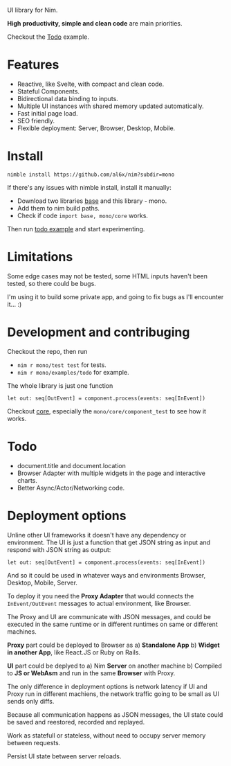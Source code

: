 UI library for Nim.

**High productivity, simple and clean code** are main priorities.

Checkout the [Todo](examples/todo.nim) example.

# Features

- Reactive, like Svelte, with compact and clean code.
- Stateful Components.
- Bidirectional data binding to inputs.
- Multiple UI instances with shared memory updated automatically.
- Fast initial page load.
- SEO friendly.
- Flexible deployment: Server, Browser, Desktop, Mobile.

# Install

`nimble install https://github.com/al6x/nim?subdir=mono`

If there's any issues with nimble install, install it manually:

- Download two libraries [base](../base) and this library - mono.
- Add them to nim build paths.
- Check if code `import base, mono/core` works.

Then run [todo example](examples/todo.nim) and start experimenting.

# Limitations

Some edge cases may not be tested, some HTML inputs haven't been tested, so there could be bugs.

I'm using it to build some private app, and going to fix bugs as I'll encounter it... :)

# Development and contribuging

Checkout the repo, then run

- `nim r mono/test test` for tests.
- `nim r mono/examples/todo` for example.

The whole library is just one function

```
let out: seq[OutEvent] = component.process(events: seq[InEvent])
```

Checkout [core](core), especially the `mono/core/component_test` to see how it works.

# Todo

- document.title and document.location
- Browser Adapter with multiple widgets in the page and interactive charts.
- Better Async/Actor/Networking code.

# Deployment options

Unline other UI frameworks it doesn't have any dependency or environment. The UI is just a function that
get JSON string as input and respond with JSON string as output:

```
let out: seq[OutEvent] = component.process(events: seq[InEvent])
````

And so it could be used in whatever ways and environments Browser, Desktop, Mobile, Server.

To deploy it you need the **Proxy Adapter** that would connects the `InEvent/OutEvent` messages to actual
environment, like Browser.

The Proxy and UI are communicate with JSON messages, and could be executed in the same runtime or in
different runtimes on same or different machines.

**Proxy** part could be deployed to Browser as a) **Standalone App** b) **Widget in another App**,
like React.JS or Ruby on Rails.

**UI** part could be deplyed to a) Nim **Server** on another machine b) Compiled to **JS or WebAsm** and run in
the same **Browser** with Proxy.

The only difference in deployment options is network latency if UI and Proxy run in different machiens, the
network traffic going to be small as UI sends only diffs.

Because all communication happens as JSON messages, the UI state could be saved and reestored,
recorded and replayed.

Work as statefull or stateless, without need to occupy server memory between requests.

Persist UI state between server reloads.